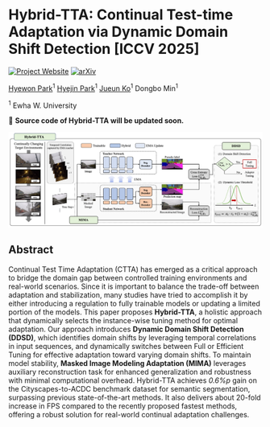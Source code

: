# Hybrid-TTA: Continual Test-time Adaptation via Dynamic Domain Shift Detection [ICCV 2025]

[![Project Website](https://img.shields.io/badge/Project-Website-blue)](https://sites.google.com/view/hybrid-tta/home)  [![arXiv](https://img.shields.io/badge/arXiv-2409.08566-b31b1b.svg)](https://arxiv.org/abs/2409.08566)

[Hyewon Park](https://github.com/hhhyyeee)<sup>1</sup> [Hyejin Park](https://github.com/kunsaram01)<sup>1</sup> [Jueun Ko](https://github.com/0ju-un)<sup>1</sup> Dongbo Min<sup>1</sup>

<sup>1</sup> Ewha W. University

<!-- :scroll: Source code for [**Hybrid-TTA: Continual Test-time Adaptation via Dynamic Domain Shift Detection**](https://arxiv.org/abs/2409.08566), **ICCV 2025**. -->

🚨 **Source code of Hybrid-TTA will be updated soon.**

![Method Cover](assets/figure1_2_6.png)

## Abstract

Continual Test Time Adaptation (CTTA) has emerged as a critical approach to bridge the domain gap between controlled training environments and real-world scenarios. Since it is important to balance the trade-off between adaptation and stabilization, many studies have tried to accomplish it by either introducing a regulation to fully trainable models or updating a limited portion of the models. This paper proposes **Hybrid-TTA**, a holistic approach that dynamically selects the instance-wise tuning method for optimal adaptation. Our approach introduces **Dynamic Domain Shift Detection (DDSD)**, which identifies domain shifts by leveraging temporal correlations in input sequences, and dynamically switches between Full or Efficient Tuning for effective adaptation toward varying domain shifts. To maintain model stability, **Masked Image Modeling Adaptation (MIMA)** leverages auxiliary reconstruction task for enhanced generalization and robustness with minimal computational overhead. Hybrid-TTA achieves *0.6%p* gain on the Cityscapes-to-ACDC benchmark dataset for semantic segmentation, surpassing previous state-of-the-art methods. It also delivers about 20-fold increase in FPS compared to the recently proposed fastest methods, offering a robust solution for real-world continual adaptation challenges.

